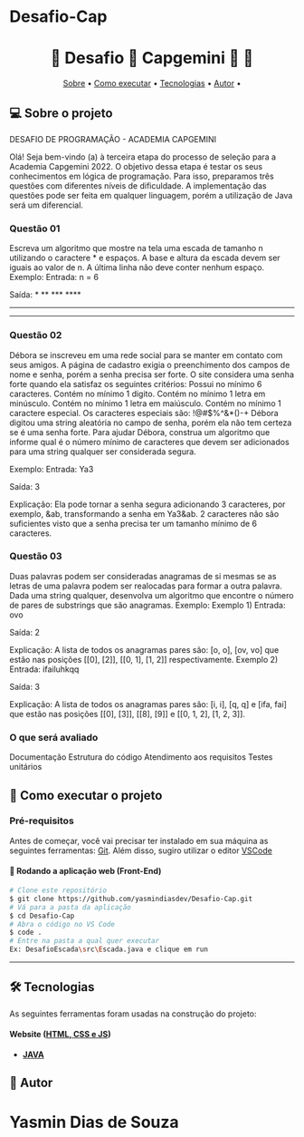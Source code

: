 # Desafio-Cap

<h1 align="center"> 
	🚧   Desafio 🚀 Capgemini 🚀 🚧
</h1>

<p align="center">
 <a href="#-sobre-o-projeto">Sobre</a> •
 <a href="#-como-executar-o-projeto">Como executar</a> • 
 <a href="#-tecnologias">Tecnologias</a> • 
 <a href="#-autor">Autor</a> • 
</p>

## 💻 Sobre o projeto

DESAFIO DE PROGRAMAÇÃO - ACADEMIA CAPGEMINI

Olá! Seja bem-vindo (a) à terceira etapa do processo de seleção para a Academia Capgemini 2022. O objetivo dessa etapa é testar os seus conhecimentos em lógica de programação. Para isso, preparamos três questões com diferentes níveis de dificuldade. A implementação das questões pode ser feita em qualquer linguagem, porém a utilização de Java será um diferencial.

### Questão 01

Escreva um algoritmo que mostre na tela uma escada de tamanho n utilizando o caractere * e espaços. A base e altura da escada devem ser iguais ao valor de n. A última linha não deve conter nenhum espaço.
Exemplo:
Entrada:
n = 6


Saída:
          *
        **
      ***
    ****
  *****
******


### Questão 02

Débora se inscreveu em uma rede social para se manter em contato com seus amigos. A página de cadastro exigia o preenchimento dos campos de nome e senha, porém a senha precisa ser forte. O site considera uma senha forte quando ela satisfaz os seguintes critérios:
Possui no mínimo 6 caracteres.
Contém no mínimo 1 digito.
Contém no mínimo 1 letra em minúsculo.
Contém no mínimo 1 letra em maiúsculo.
Contém no mínimo 1 caractere especial. Os caracteres especiais são: !@#$%^&*()-+
Débora digitou uma string aleatória no campo de senha, porém ela não tem certeza se é uma senha forte. Para ajudar Débora, construa um algoritmo que informe qual é o número mínimo de caracteres que devem ser adicionados para uma string qualquer ser considerada segura.

Exemplo:
Entrada:
Ya3


Saída:
3


Explicação:
Ela pode tornar a senha segura adicionando 3 caracteres, por exemplo, &ab, transformando a senha em Ya3&ab. 2 caracteres não são suficientes visto que a senha precisa ter um tamanho mínimo de 6 caracteres.

### Questão 03
Duas palavras podem ser consideradas anagramas de si mesmas se as letras de uma palavra podem ser realocadas para formar a outra palavra. Dada uma string qualquer, desenvolva um algoritmo que encontre o número de pares de substrings que são anagramas.
Exemplo:
Exemplo 1)
Entrada:
ovo


Saída:
2


Explicação:
A lista de todos os anagramas pares são: [o, o], [ov, vo] que estão nas posições [[0], [2]], [[0, 1], [1, 2]] respectivamente. 
Exemplo 2)
Entrada:
ifailuhkqq


Saída:
3


Explicação:
A lista de todos os anagramas pares são: [i, i], [q, q] e [ifa, fai] que estão nas posições [[0], [3]], [[8],  [9]] e [[0, 1, 2], [1, 2, 3]].

### O que será avaliado
Documentação
Estrutura do código
Atendimento aos requisitos
Testes unitários



## 🚀 Como executar o projeto

### Pré-requisitos

Antes de começar, você vai precisar ter instalado em sua máquina as seguintes ferramentas:
[Git](https://git-scm.com). 
Além disso, sugiro utilizar o editor [VSCode](https://code.visualstudio.com/)

#### 🧭 Rodando a aplicação web (Front-End)

```bash
# Clone este repositório
$ git clone https://github.com/yasmindiasdev/Desafio-Cap.git
# Vá para a pasta da aplicação 
$ cd Desafio-Cap
# Abra o código no VS Code
$ code .
# Entre na pasta a qual quer executar
Ex: DesafioEscada\src\Escada.java e clique em run
```

---

## 🛠 Tecnologias

As seguintes ferramentas foram usadas na construção do projeto:

#### **Website**  ([HTML, CSS e JS](https://developer.mozilla.org/en-US/docs/Web))

-   **[JAVA](https://www.java.com/pt-BR/)**

## 🦸 Autor
 <sub><b><h1>Yasmin Dias de Souza</h1></b></sub></a>
